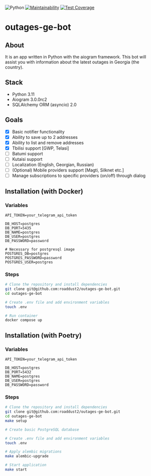 ![Python](https://img.shields.io/badge/python-v3.11-blue)
[![Maintainability](https://api.codeclimate.com/v1/badges/12af23439b2959845c8e/maintainability)](https://codeclimate.com/github/roaddust2/outages-ge-bot/maintainability)
[![Test Coverage](https://api.codeclimate.com/v1/badges/12af23439b2959845c8e/test_coverage)](https://codeclimate.com/github/roaddust2/outages-ge-bot/test_coverage)
# outages-ge-bot

## About
It is an app written in Python with the aiogram framework. This bot will assist you with information about the latest outages in Georgia (the country).

## Stack
- Python 3.11
- Aiogram 3.0.0rc2
- SQLAlchemy ORM (asyncio) 2.0

## Goals
- [x] Basic notifier functionality
- [x] Ability to save up to 2 addresses
- [x] Ability to list and remove addresses
- [x] Tbilisi support [GWP, Telasi]
- [ ] Batumi support
- [ ] Kutaisi support
- [ ] Localization (English, Georgian, Russian)
- [ ] \(Optional) Mobile providers support [Magti, Silknet etc.]
- [ ] Manage subscriptions to specific providers (on/off) through dialog

## Installation (with Docker)
### Variables

  ```.env
  API_TOKEN=your_telegram_api_token

  DB_HOST=postgres
  DB_PORT=5435
  DB_NAME=postgres
  DB_USER=postgres
  DB_PASSWORD=password

  # Necessary for postgresql image
  POSTGRES_DB=postgres
  POSTGRES_PASSWORD=password
  POSTGRES_USER=postgres
  ```
### Steps

  ```bash
  # Clone the repository and install dependencies
  git clone git@github.com:roaddust2/outages-ge-bot.git
  cd outages-ge-bot

  # Create .env file and add environment variables
  touch .env

  # Run container
  docker compose up 
  ```

## Installation (with Poetry)
### Variables

  ```.env
  API_TOKEN=your_telegram_api_token

  DB_HOST=postgres
  DB_PORT=5432
  DB_NAME=postgres
  DB_USER=postgres
  DB_PASSWORD=password
  ```
### Steps

  ```bash
  # Clone the repository and install dependencies
  git clone git@github.com:roaddust2/outages-ge-bot.git
  cd outages-ge-bot
  make setup
  
  # Create basic PostgreSQL database
  
  # Create .env file and add environment variables
  touch .env
  
  # Apply alembic migrations
  make alembic-upgrade
  
  # Start application
  make start
  ```
